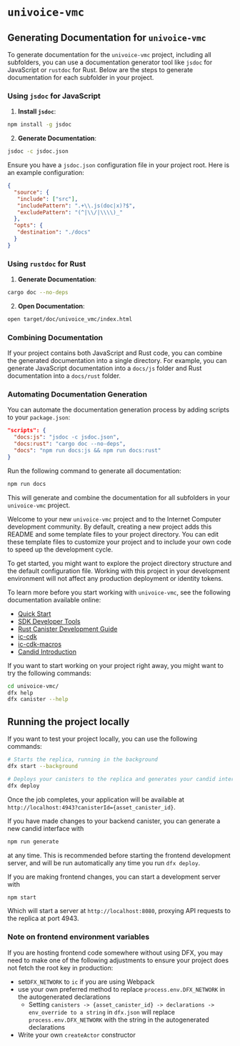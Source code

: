 # `univoice-vmc`
## Generating Documentation for `univoice-vmc`

To generate documentation for the `univoice-vmc` project, including all subfolders, you can use a documentation generator tool like `jsdoc` for JavaScript or `rustdoc` for Rust. Below are the steps to generate documentation for each subfolder in your project.

### Using `jsdoc` for JavaScript

1. **Install `jsdoc`**:
  ```bash
  npm install -g jsdoc
  ```

2. **Generate Documentation**:
  ```bash
  jsdoc -c jsdoc.json
  ```

  Ensure you have a `jsdoc.json` configuration file in your project root. Here is an example configuration:
  ```json
  {
    "source": {
     "include": ["src"],
     "includePattern": ".+\\.js(doc|x)?$",
     "excludePattern": "(^|\\/|\\\\)_"
    },
    "opts": {
     "destination": "./docs"
    }
  }
  ```

### Using `rustdoc` for Rust

1. **Generate Documentation**:
  ```bash
  cargo doc --no-deps
  ```

2. **Open Documentation**:
  ```bash
  open target/doc/univoice_vmc/index.html
  ```

### Combining Documentation

If your project contains both JavaScript and Rust code, you can combine the generated documentation into a single directory. For example, you can generate JavaScript documentation into a `docs/js` folder and Rust documentation into a `docs/rust` folder.

### Automating Documentation Generation

You can automate the documentation generation process by adding scripts to your `package.json`:

```json
"scripts": {
  "docs:js": "jsdoc -c jsdoc.json",
  "docs:rust": "cargo doc --no-deps",
  "docs": "npm run docs:js && npm run docs:rust"
}
```

Run the following command to generate all documentation:
```bash
npm run docs
```

This will generate and combine the documentation for all subfolders in your `univoice-vmc` project.

Welcome to your new `univoice-vmc` project and to the Internet Computer development community. By default, creating a new project adds this README and some template files to your project directory. You can edit these template files to customize your project and to include your own code to speed up the development cycle.

To get started, you might want to explore the project directory structure and the default configuration file. Working with this project in your development environment will not affect any production deployment or identity tokens.

To learn more before you start working with `univoice-vmc`, see the following documentation available online:

- [Quick Start](https://internetcomputer.org/docs/current/developer-docs/setup/deploy-locally)
- [SDK Developer Tools](https://internetcomputer.org/docs/current/developer-docs/setup/install)
- [Rust Canister Development Guide](https://internetcomputer.org/docs/current/developer-docs/backend/rust/)
- [ic-cdk](https://docs.rs/ic-cdk)
- [ic-cdk-macros](https://docs.rs/ic-cdk-macros)
- [Candid Introduction](https://internetcomputer.org/docs/current/developer-docs/backend/candid/)

If you want to start working on your project right away, you might want to try the following commands:

```bash
cd univoice-vmc/
dfx help
dfx canister --help
```

## Running the project locally

If you want to test your project locally, you can use the following commands:

```bash
# Starts the replica, running in the background
dfx start --background

# Deploys your canisters to the replica and generates your candid interface
dfx deploy
```

Once the job completes, your application will be available at `http://localhost:4943?canisterId={asset_canister_id}`.

If you have made changes to your backend canister, you can generate a new candid interface with

```bash
npm run generate
```

at any time. This is recommended before starting the frontend development server, and will be run automatically any time you run `dfx deploy`.

If you are making frontend changes, you can start a development server with

```bash
npm start
```

Which will start a server at `http://localhost:8080`, proxying API requests to the replica at port 4943.

### Note on frontend environment variables

If you are hosting frontend code somewhere without using DFX, you may need to make one of the following adjustments to ensure your project does not fetch the root key in production:

- set`DFX_NETWORK` to `ic` if you are using Webpack
- use your own preferred method to replace `process.env.DFX_NETWORK` in the autogenerated declarations
  - Setting `canisters -> {asset_canister_id} -> declarations -> env_override to a string` in `dfx.json` will replace `process.env.DFX_NETWORK` with the string in the autogenerated declarations
- Write your own `createActor` constructor
